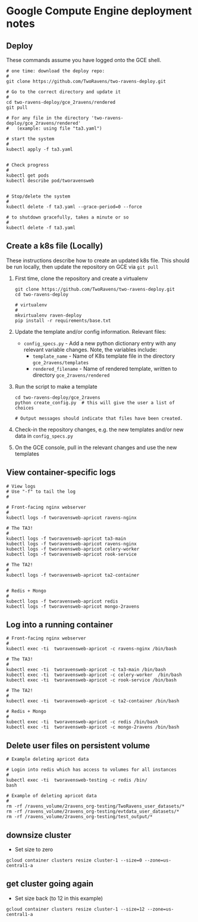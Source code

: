 # Google Compute Engine deployment notes

## Deploy

These commands assume you have logged onto the GCE shell.

```
# one time: download the deploy repo:
#
git clone https://github.com/TwoRavens/two-ravens-deploy.git

# Go to the correct directory and update it
#
cd two-ravens-deploy/gce_2ravens/rendered
git pull

# For any file in the directory 'two-ravens-deploy/gce_2ravens/rendered'
#   (example: using file "ta3.yaml")

# start the system
#
kubectl apply -f ta3.yaml


# Check progress
#
kubectl get pods
kubectl describe pod/tworavensweb


# Stop/delete the system
#
kubectl delete -f ta3.yaml --grace-period=0 --force

# to shutdown gracefully, takes a minute or so
#
kubectl delete -f ta3.yaml

```


## Create a k8s file (Locally)

These instructions describe how to create an updated k8s file.
This should be run locally, then update the repository on GCE via `git pull`

1. First time, clone the repository and create a virtualenv
    ```
    git clone https://github.com/TwoRavens/two-ravens-deploy.git
    cd two-ravens-deploy

    # virtualenv
    #
    mkvirtualenv raven-deploy
    pip install -r requirements/base.txt
    ```
2. Update the template and/or config information.  Relevant files:

    - `config_specs.py` - Add a new python dictionary entry with any relevant variable changes.  Note, the variables include:
      - `template_name` - Name of K8s template file in the directory `gce_2ravens/templates`
      - `rendered_filename` - Name of rendered template, written to directory `gce_2ravens/rendered`

3. Run the script to make a template
    ```
    cd two-ravens-deploy/gce_2ravens
    python create_config.py  # this will give the user a list of choices

    # Output messages should indicate that files have been created.
    ```

4. Check-in the repository changes, e.g. the new templates and/or new data in `config_specs.py`

5. On the GCE console, pull in the relevant changes and use the new templates


## View container-specific logs

```
# View logs
# Use "-f" to tail the log
#

# Front-facing nginx webserver
#
kubectl logs -f tworavensweb-apricot ravens-nginx

# The TA3!
#
kubectl logs -f tworavensweb-apricot ta3-main
kubectl logs -f tworavensweb-apricot ravens-nginx
kubectl logs -f tworavensweb-apricot celery-worker
kubectl logs -f tworavensweb-apricot rook-service

# The TA2!
#
kubectl logs -f tworavensweb-apricot ta2-container


# Redis + Mongo
#
kubectl logs -f tworavensweb-apricot redis
kubectl logs -f tworavensweb-apricot mongo-2ravens

```

## Log into a running container

```
# Front-facing nginx webserver
#
kubectl exec -ti  tworavensweb-apricot -c ravens-nginx /bin/bash

# The TA3!
#
kubectl exec -ti  tworavensweb-apricot -c ta3-main /bin/bash
kubectl exec -ti  tworavensweb-apricot -c celery-worker  /bin/bash
kubectl exec -ti  tworavensweb-apricot -c rook-service /bin/bash

# The TA2!
#
kubectl exec -ti  tworavensweb-apricot -c ta2-container /bin/bash

# Redis + Mongo
#
kubectl exec -ti  tworavensweb-apricot -c redis /bin/bash
kubectl exec -ti  tworavensweb-apricot -c mongo-2ravens /bin/bash

```

## Delete user files on persistent volume

```
# Example deleting apricot data

# Login into redis which has access to volumes for all instances
#
kubectl exec -ti  tworavensweb-testing -c redis /bin/
bash

# Example of deleting apricot data
#
rm -rf /ravens_volume/2ravens_org-testing/TwoRavens_user_datasets/*
rm -rf /ravens_volume/2ravens_org-testing/evtdata_user_datasets/*
rm -rf /ravens_volume/2ravens_org-testing/test_output/*

```

## downsize cluster

- Set size to zero

```
gcloud container clusters resize cluster-1 --size=0 --zone=us-central1-a
```

## get cluster going again

- Set size back (to 12 in this example)

```
gcloud container clusters resize cluster-1 --size=12 --zone=us-central1-a
```
